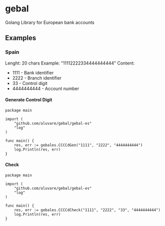 # gebal
Golang Library for European bank accounts

## Examples

### Spain

Lenght: 20 chars
Example: "11112222334444444444"
Content:
- 1111 - Bank identifier
- 2222 - Branch identifier
- 33 - Control digit
- 4444444444 - Account number

#### Generate Control Digit
```
package main

import (
	"github.com/aluvare/gebal/gebal-es"
	"log"
)

func main() {
	res, err := gebales.CCCCdGen("1111", "2222", "4444444444")
	log.Println(res, err)
}
```
#### Check 
```
package main

import (
	"github.com/aluvare/gebal/gebal-es"
	"log"
)

func main() {
	res, err := gebales.CCCCdCheck("1111", "2222", "33", "4444444444")
	log.Println(res, err)
}
```

